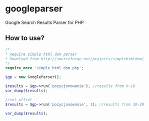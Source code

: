 googleparser
=====================

Google Search Results Parser for PHP


How to use?
---------

```PHP
/*
* Require simple html dom parser
* Download from http://sourceforge.net/projects/simplehtmldom/
*/
require_once 'simple_html_dom.php';

$gp = new GoogleParser();

$results = $gp->run('pozycjonowanie'); //results from 0-10
var_dump($results);

//set offset
$results = $gp->run('pozycjonowanie', 1); //results from 10-20

var_dump($results);
```

